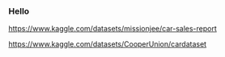 ### Hello

https://www.kaggle.com/datasets/missionjee/car-sales-report

https://www.kaggle.com/datasets/CooperUnion/cardataset
